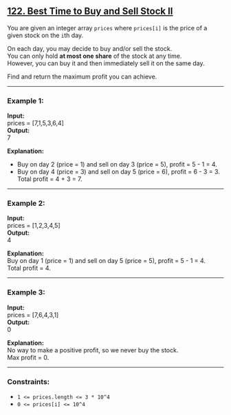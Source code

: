 ## [122. Best Time to Buy and Sell Stock II](https://leetcode.com/problems/best-time-to-buy-and-sell-stock-ii/)

You are given an integer array `prices` where `prices[i]` is the price of a given stock on the `i`th day.

On each day, you may decide to buy and/or sell the stock.  
You can only hold **at most one share** of the stock at any time.  
However, you can buy it and then immediately sell it on the same day.

Find and return the maximum profit you can achieve.

---

### Example 1:
**Input:**  
prices = [7,1,5,3,6,4]  
**Output:**  
7  

**Explanation:**  
- Buy on day 2 (price = 1) and sell on day 3 (price = 5), profit = 5 - 1 = 4.  
- Buy on day 4 (price = 3) and sell on day 5 (price = 6), profit = 6 - 3 = 3.  
Total profit = 4 + 3 = 7.

---

### Example 2:
**Input:**  
prices = [1,2,3,4,5]  
**Output:**  
4  

**Explanation:**  
Buy on day 1 (price = 1) and sell on day 5 (price = 5), profit = 5 - 1 = 4.  
Total profit = 4.

---

### Example 3:
**Input:**  
prices = [7,6,4,3,1]  
**Output:**  
0  

**Explanation:**  
No way to make a positive profit, so we never buy the stock.  
Max profit = 0.

---

### Constraints:
- `1 <= prices.length <= 3 * 10^4`
- `0 <= prices[i] <= 10^4`
